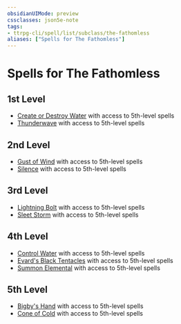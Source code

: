 ```yaml
---
obsidianUIMode: preview
cssclasses: json5e-note
tags:
- ttrpg-cli/spell/list/subclass/the-fathomless
aliases: ["Spells for The Fathomless"]
---
```

# Spells for The Fathomless

## 1st Level

- [Create or Destroy Water](create-or-destroy-water "PHB") with access to 5th-level spells
- [Thunderwave](thunderwave "PHB") with access to 5th-level spells

## 2nd Level

- [Gust of Wind](gust-of-wind "PHB") with access to 5th-level spells
- [Silence](silence "PHB") with access to 5th-level spells

## 3rd Level

- [Lightning Bolt](lightning-bolt "PHB") with access to 5th-level spells
- [Sleet Storm](sleet-storm "PHB") with access to 5th-level spells

## 4th Level

- [Control Water](control-water "PHB") with access to 5th-level spells
- [Evard's Black Tentacles](evards-black-tentacles "PHB") with access to 5th-level spells
- [Summon Elemental](summon-elemental-tce "TCE") with access to 5th-level spells

## 5th Level

- [Bigby's Hand](bigbys-hand "PHB") with access to 5th-level spells
- [Cone of Cold](cone-of-cold "PHB") with access to 5th-level spells